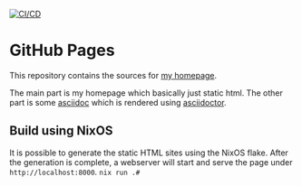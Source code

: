 [![CI/CD](https://github.com/rubenhoenle/rubenhoenle.github.io/actions/workflows/build.yaml/badge.svg?branch=main)](https://github.com/rubenhoenle/rubenhoenle.github.io/actions/workflows/build.yaml)

# GitHub Pages

This repository contains the sources for [my homepage](https://hoenle.xyz).

The main part is my homepage which basically just static html.
The other part is some [asciidoc](https://asciidoc.org/) which is rendered using [asciidoctor](https://asciidoctor.org/).

## Build using NixOS

It is possible to generate the static HTML sites using the NixOS flake.
After the generation is complete, a webserver will start and serve the page under `http://localhost:8000`.
`nix run .#`
